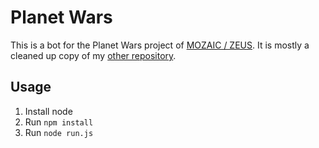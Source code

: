 # Planet Wars

This is a bot for the Planet Wars project of [MOZAIC / ZEUS](https://planetwars.velteq.com/).
It is mostly a cleaned up copy of my [other repository](https://github.com/Boldy97/Bottlebats).

## Usage

1. Install node
2. Run `npm install`
3. Run `node run.js`
